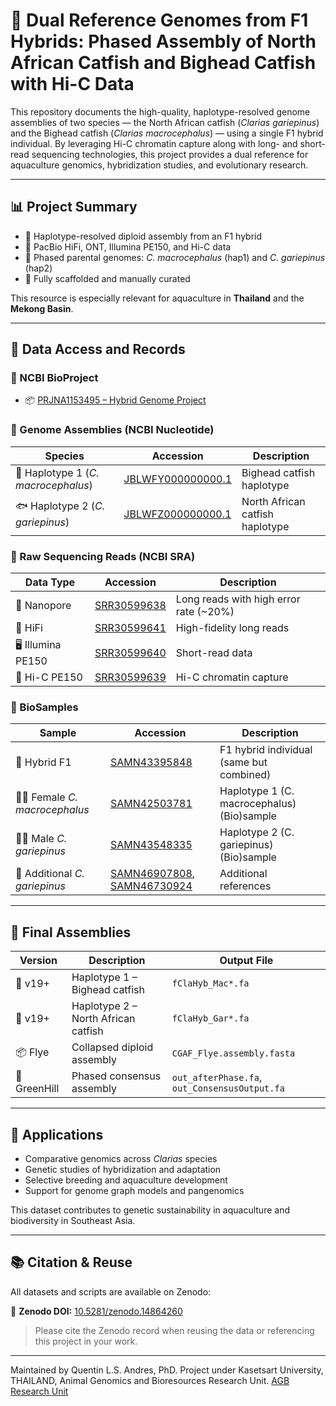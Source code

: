 # 🧬 Dual Reference Genomes from F1 Hybrids: Phased Assembly of North African Catfish and Bighead Catfish with Hi-C Data

This repository documents the high-quality, haplotype-resolved genome assemblies of two species — the North African catfish (*Clarias gariepinus*) and the Bighead catfish (*Clarias macrocephalus*) — using a single F1 hybrid individual. By leveraging Hi-C chromatin capture along with long- and short-read sequencing technologies, this project provides a dual reference for aquaculture genomics, hybridization studies, and evolutionary research.

---

## 📊 Project Summary

- 🧬 Haplotype-resolved diploid assembly from an F1 hybrid
- 🧪 PacBio HiFi, ONT, Illumina PE150, and Hi-C data
- 🔬 Phased parental genomes: *C. macrocephalus* (hap1) and *C. gariepinus* (hap2)
- 🧩 Fully scaffolded and manually curated

This resource is especially relevant for aquaculture in **Thailand** and the **Mekong Basin**.

---

## 📂 Data Access and Records

### 🔖 NCBI BioProject  
- 📦 [PRJNA1153495 – Hybrid Genome Project](https://www.ncbi.nlm.nih.gov/bioproject/PRJNA1153495)

### 🧬 Genome Assemblies (NCBI Nucleotide)

| Species | Accession | Description |
|---------|-----------|-------------|
| 🐠 Haplotype 1 (*C. macrocephalus*) | [JBLWFY000000000.1](https://www.ncbi.nlm.nih.gov/nuccore/JBLWFY000000000.1) | Bighead catfish haplotype |
| 🐟 Haplotype 2 (*C. gariepinus*) | [JBLWFZ000000000.1](https://www.ncbi.nlm.nih.gov/nuccore/JBLWFZ000000000.1) | North African catfish haplotype |

### 🧪 Raw Sequencing Reads (NCBI SRA)

| Data Type | Accession | Description |
|-----------|-----------|-------------|
| 🔬 Nanopore | [SRR30599638](https://www.ncbi.nlm.nih.gov/sra/SRR30599638) | Long reads with high error rate (~20%) |
| 🧪 HiFi | [SRR30599641](https://www.ncbi.nlm.nih.gov/sra/SRR30599641) | High-fidelity long reads |
| 🖥️ Illumina PE150 | [SRR30599640](https://www.ncbi.nlm.nih.gov/sra/SRR30599640) | Short-read data |
| 🧲 Hi-C PE150 | [SRR30599639](https://www.ncbi.nlm.nih.gov/sra/SRR30599639) | Hi-C chromatin capture |

### 🧫 BioSamples

| Sample | Accession | Description |
|--------|-----------|-------------|
| 🧬 Hybrid F1 | [SAMN43395848](https://www.ncbi.nlm.nih.gov/biosample/SAMN43395848) | F1 hybrid individual (same but combined)|
| 👩‍🔬 Female *C. macrocephalus* | [SAMN42503781](https://www.ncbi.nlm.nih.gov/biosample/SAMN42503781) | Haplotype 1 (C. macrocephalus) (Bio)sample |
| 👨‍🔬 Male *C. gariepinus* | [SAMN43548335](https://www.ncbi.nlm.nih.gov/biosample/SAMN43548335) | Haplotype 2 (C. gariepinus) (Bio)sample |
| 🧬 Additional *C. gariepinus* | [SAMN46907808](https://www.ncbi.nlm.nih.gov/biosample/SAMN46907808), [SAMN46730924](https://www.ncbi.nlm.nih.gov/biosample/SAMN46730924) | Additional references |

---

## 🧪 Final Assemblies

| Version | Description | Output File |
|---------|-------------|-------------|
| 🧬 v19+ | Haplotype 1 – Bighead catfish | `fClaHyb_Mac*.fa` |
| 🧬 v19+ | Haplotype 2 – North African catfish | `fClaHyb_Gar*.fa` |
| 📦 Flye | Collapsed diploid assembly | `CGAF_Flye.assembly.fasta` |
| 🧩 GreenHill | Phased consensus assembly | `out_afterPhase.fa`, `out_ConsensusOutput.fa` |

---

## 🌱 Applications

- Comparative genomics across *Clarias* species  
- Genetic studies of hybridization and adaptation  
- Selective breeding and aquaculture development  
- Support for genome graph models and pangenomics

This dataset contributes to genetic sustainability in aquaculture and biodiversity in Southeast Asia.

---

## 📚 Citation & Reuse

All datasets and scripts are available on Zenodo:

🔗 **Zenodo DOI:** [10.5281/zenodo.14864260](https://doi.org/10.5281/zenodo.14864260)

> Please cite the Zenodo record when reusing the data or referencing this project in your work.

---

 Maintained by Quentin L.S. Andres, PhD. Project under Kasetsart University, THAILAND, Animal Genomics and Bioresources Research Unit. [AGB Research Unit](https://www.agb-ku.com/)
